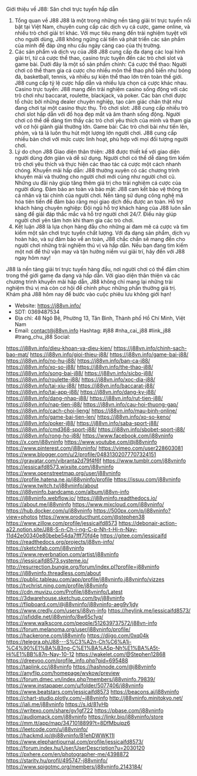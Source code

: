 Giới thiệu về J88: Sân chơi trực tuyến hấp dẫn
1. Tổng quan về J88
J88 là một trong những nền tảng giải trí trực tuyến nổi bật tại Việt Nam, chuyên cung cấp các dịch vụ cá cược, game online, và nhiều trò chơi giải trí khác. Với mục tiêu mang đến trải nghiệm tuyệt vời cho người dùng, J88 không ngừng cải tiến và phát triển các sản phẩm của mình để đáp ứng nhu cầu ngày càng cao của thị trường.
2. Các sản phẩm và dịch vụ của J88
J88 cung cấp đa dạng các loại hình giải trí, từ cá cược thể thao, casino trực tuyến đến các trò chơi slot và game bài. Dưới đây là một số sản phẩm chính:
Cá cược thể thao: Người chơi có thể tham gia cá cược cho nhiều môn thể thao phổ biến như bóng đá, basketball, tennis, và nhiều sự kiện thể thao lớn trên toàn thế giới. J88 cung cấp tỷ lệ cược hấp dẫn và nhiều lựa chọn cá cược khác nhau.
Casino trực tuyến: J88 mang đến trải nghiệm casino sống động với các trò chơi như baccarat, roulette, blackjack, và poker. Các bàn chơi được tổ chức bởi những dealer chuyên nghiệp, tạo cảm giác chân thật như đang chơi tại một casino thực thụ.
Trò chơi slot: J88 cung cấp nhiều trò chơi slot hấp dẫn với đồ họa đẹp mắt và âm thanh sống động. Người chơi có thể dễ dàng tìm thấy các trò chơi yêu thích của mình và tham gia với cơ hội giành giải thưởng lớn.
Game bài: Các trò chơi bài như tiến lên, phỏm, và tá lả luôn thu hút một lượng lớn người chơi. J88 cung cấp nhiều bàn chơi với mức cược linh hoạt, phù hợp với mọi đối tượng người chơi.
3. Lý do chọn J88
Giao diện thân thiện: J88 được thiết kế với giao diện người dùng đơn giản và dễ sử dụng. Người chơi có thể dễ dàng tìm kiếm trò chơi yêu thích và thực hiện các thao tác cá cược một cách nhanh chóng.
Khuyến mãi hấp dẫn: J88 thường xuyên có các chương trình khuyến mãi và thưởng cho người chơi mới cũng như người chơi cũ. Những ưu đãi này giúp tăng thêm giá trị cho trải nghiệm cá cược của người dùng.
Đảm bảo an toàn và bảo mật: J88 cam kết bảo vệ thông tin cá nhân và tài chính của người chơi. Nền tảng sử dụng công nghệ mã hóa tiên tiến để đảm bảo rằng mọi giao dịch đều được an toàn.
Hỗ trợ khách hàng chuyên nghiệp: Đội ngũ hỗ trợ khách hàng của J88 luôn sẵn sàng để giải đáp thắc mắc và hỗ trợ người chơi 24/7. Điều này giúp người chơi yên tâm hơn khi tham gia các trò chơi.
4. Kết luận
J88 là lựa chọn hàng đầu cho những ai đam mê cá cược và tìm kiếm một sân chơi trực tuyến chất lượng. Với đa dạng sản phẩm, dịch vụ hoàn hảo, và sự đảm bảo về an toàn, J88 chắc chắn sẽ mang đến cho người chơi những trải nghiệm thú vị và hấp dẫn. Nếu bạn đang tìm kiếm một nơi để thử vận may và tận hưởng niềm vui giải trí, hãy đến với J88 ngay hôm nay!

J88 là nền tảng giải trí trực tuyến hàng đầu, nơi người chơi có thể đắm chìm trong thế giới game đa dạng và hấp dẫn. Với giao diện thân thiện và các chương trình khuyến mãi hấp dẫn, J88 không chỉ mang lại những trải nghiệm thú vị mà còn cơ hội để chinh phục những phần thưởng giá trị. Khám phá J88 hôm nay để bước vào cuộc phiêu lưu không giới hạn!
- Website: https://j88vn.info/
- SDT: 0369487534
- Địa chỉ: 48 Ngô Bệ, Phường 13, Tân Bình, Thành phố Hồ Chí Minh, Việt Nam
- Email: contact@j88vn.info
Hashtag: #j88 #nha_cai_j88 #link_j88 #trang_chu_j88 
Social:

https://j88vn.info/dieu-khoan-va-dieu-kien/
https://j88vn.info/chinh-sach-bao-mat/
https://j88vn.info/gioi-thieu-j88/
https://j88vn.info/game-bai-j88/
https://j88vn.info/no-hu-j88/
https://j88vn.info/ban-ca-j88/
https://j88vn.info/xo-so-j88/
https://j88vn.info/the-thao-j88/
https://j88vn.info/song-bai-j88/
https://j88vn.info/sicbo-j88/
https://j88vn.info/roulette-j88/
https://j88vn.info/xoc-dia-j88/
https://j88vn.info/tai-xiu-j88/
https://j88vn.info/baccarat-j88/
https://j88vn.info/tai-app-j88/
https://j88vn.info/dang-ky-j88/
https://j88vn.info/dang-nhap-j88/
https://j88vn.info/rut-tien-j88/
https://j88vn.info/nap-tien-j88/
https://j88vn.info/cau-hoi-thuong-gap/
https://j88vn.info/cach-choi-lieng/
https://j88vn.info/mau-binh-online/
https://j88vn.info/game-bai-tien-len/
https://j88vn.info/xo-so-keno/
https://j88vn.info/poker-j88/
https://j88vn.info/saba-sport-j88/
https://j88vn.info/cmd368-sport-j88/
https://j88vn.info/sbobet-sport-j88/
https://j88vn.info/rong-ho-j88/
https://www.facebook.com/j88vninfo
https://x.com/j88vninfo
https://www.youtube.com/@j88vninfo
https://www.pinterest.com/j88vninfo/
https://vimeo.com/user228603081
https://www.blogger.com/u/2/profile/04831302077707324151
https://gravatar.com/vibranta2d79f4f6f
https://www.tumblr.com/j88vninfo
https://jessicaifd8573.wixsite.com/j88vninfo
https://www.openstreetmap.org/user/j88vninfo
https://profile.hatena.ne.jp/j88vninfo/profile
https://issuu.com/j88vninfo
https://www.twitch.tv/j88vninfo/about
https://j88vninfo.bandcamp.com/album/j88vn-info
https://j88vninfo.webflow.io/
https://j88vninfo.readthedocs.io/
https://about.me/j88vninfo
https://www.mixcloud.com/j88vninfo/
https://hub.docker.com/u/j88vninfo
https://500px.com/p/j88vninfo?view=photos
https://www.producthunt.com/@stephen38
https://www.zillow.com/profile/jessicaifd8573
https://debonair-action-a22.notion.site/J88-S-n-Ch-i-ng-C-p-Nh-t-Hi-n-Nay-11d42e00340e80bebe54da7fff70fd4e
https://gitee.com/jessicaifd
https://readthedocs.org/projects/j88vn-info/
https://sketchfab.com/j88vninfo
https://www.reverbnation.com/artist/j88vninfo
https://jessicaifd8573.systeme.io/
http://resurrection.bungie.org/forum/index.pl?profile=j88vninfo
https://j88vninfo.threadless.com/about
https://public.tableau.com/app/profile/j88vninfo.j88vninfo/vizzes
https://tvchrist.ning.com/profile/j88vninfo
https://cdn.muvizu.com/Profile/j88vninfo/Latest
https://3dwarehouse.sketchup.com/by/j88vninfo
https://flipboard.com/@j88vninfo/j88vninfo-aeg9v1jdy
https://www.credly.com/users/j88vn-info
https://heylink.me/jessicaifd8573/
https://jsfiddle.net/j88vninfo/8w65c1yq/
https://www.walkscore.com/people/512639737572/j88vn-info
https://forum.melanoma.org/user/j88vninfo/profile/
https://hackerone.com/j88vninfo
https://diigo.com/0xq04k
https://telegra.ph/J88---S%C3%A2n-Ch%C6%A1i-%C4%90%E1%BA%B3ng-C%E1%BA%A5p-Nh%E1%BA%A5t-Hi%E1%BB%87n-Nay-10-12
https://wakelet.com/@Stephen12868
https://dreevoo.com/profile_info.php?pid=695488
https://taplink.cc/j88vninfo
https://hashnode.com/@j88vninfo
https://anyflip.com/homepage/wykow/preview
https://forum.dmec.vn/index.php?members/j88vninfo.79839/
https://www.instapaper.com/u/folder/5077406/j88vninfo
https://www.beatstars.com/jessicaifd8573
https://beacons.ai/j88vninfo
https://chart-studio.plotly.com/~j88vninfo
http://j88vninfo.minitokyo.net/
https://jali.me/j88vninfo
https://s.id/81yHb
https://writexo.com/share/gv1gf722
https://pbase.com/j88vninfo
https://audiomack.com/j88vninfo
https://linkr.bio/j88vninfo/store
https://mm.tt/app/map/3471018899?t=8DfMbuipz6
https://leetcode.com/u/j88vninfo/
https://hackmd.io/@j88vninfo/B1ehDWWK11l
https://www.elephantjournal.com/profile/jessicaifd8573/
https://forum.index.hu/User/UserDescription?u=2030120
https://pxhere.com/en/photographer-me/4398872
https://starity.hu/profil/495747-j88vninfo/
https://www.spigotmc.org/members/j88vninfo.2143184/
